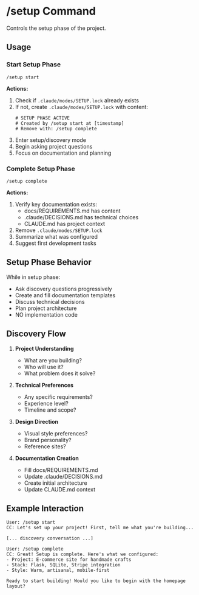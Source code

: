 # /setup Command

Controls the setup phase of the project.

## Usage

### Start Setup Phase
```
/setup start
```

**Actions:**
1. Check if `.claude/modes/SETUP.lock` already exists
2. If not, create `.claude/modes/SETUP.lock` with content:
   ```
   # SETUP PHASE ACTIVE
   # Created by /setup start at [timestamp]
   # Remove with: /setup complete
   ```
3. Enter setup/discovery mode
4. Begin asking project questions
5. Focus on documentation and planning

### Complete Setup Phase
```
/setup complete
```

**Actions:**
1. Verify key documentation exists:
   - docs/REQUIREMENTS.md has content
   - .claude/DECISIONS.md has technical choices
   - CLAUDE.md has project context
2. Remove `.claude/modes/SETUP.lock`
3. Summarize what was configured
4. Suggest first development tasks

## Setup Phase Behavior

While in setup phase:
- Ask discovery questions progressively
- Create and fill documentation templates
- Discuss technical decisions
- Plan project architecture
- NO implementation code

## Discovery Flow

1. **Project Understanding**
   - What are you building?
   - Who will use it?
   - What problem does it solve?

2. **Technical Preferences**
   - Any specific requirements?
   - Experience level?
   - Timeline and scope?

3. **Design Direction**
   - Visual style preferences?
   - Brand personality?
   - Reference sites?

4. **Documentation Creation**
   - Fill docs/REQUIREMENTS.md
   - Update .claude/DECISIONS.md
   - Create initial architecture
   - Update CLAUDE.md context

## Example Interaction

```
User: /setup start
CC: Let's set up your project! First, tell me what you're building...

[... discovery conversation ...]

User: /setup complete
CC: Great! Setup is complete. Here's what we configured:
- Project: E-commerce site for handmade crafts
- Stack: Flask, SQLite, Stripe integration
- Style: Warm, artisanal, mobile-first

Ready to start building! Would you like to begin with the homepage layout?
```